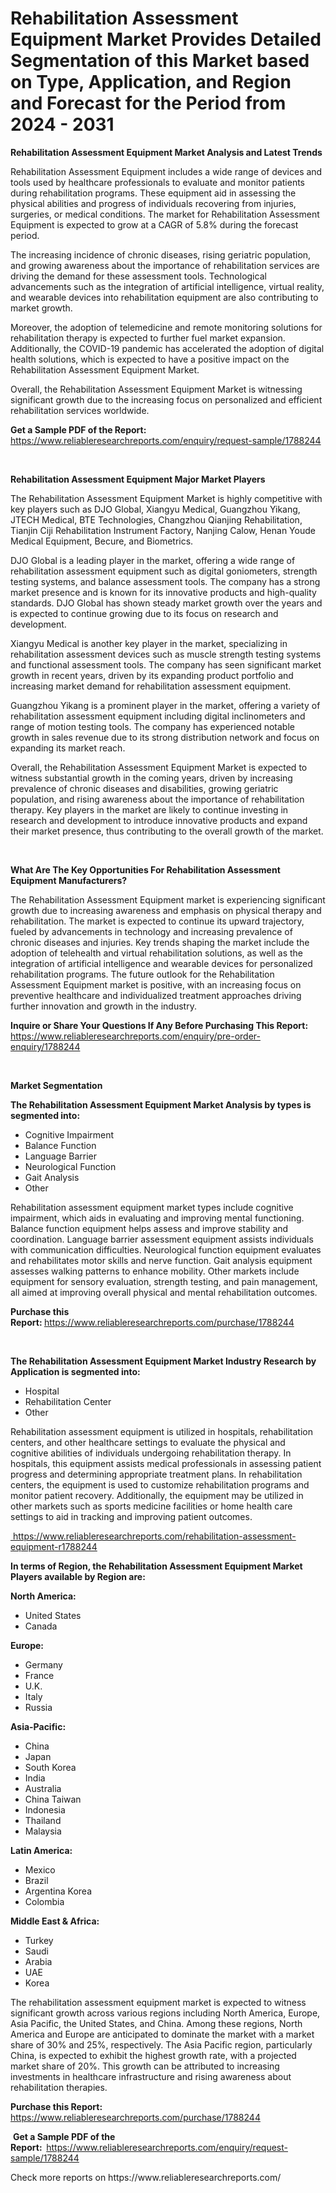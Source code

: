 <p><h1>Rehabilitation Assessment Equipment Market Provides Detailed Segmentation of this Market based on Type, Application, and Region and Forecast for the Period from 2024 - 2031</h1></p><p><strong>Rehabilitation Assessment Equipment Market Analysis and Latest Trends</strong></p>
<p><p>Rehabilitation Assessment Equipment includes a wide range of devices and tools used by healthcare professionals to evaluate and monitor patients during rehabilitation programs. These equipment aid in assessing the physical abilities and progress of individuals recovering from injuries, surgeries, or medical conditions. The market for Rehabilitation Assessment Equipment is expected to grow at a CAGR of 5.8% during the forecast period.</p><p>The increasing incidence of chronic diseases, rising geriatric population, and growing awareness about the importance of rehabilitation services are driving the demand for these assessment tools. Technological advancements such as the integration of artificial intelligence, virtual reality, and wearable devices into rehabilitation equipment are also contributing to market growth.</p><p>Moreover, the adoption of telemedicine and remote monitoring solutions for rehabilitation therapy is expected to further fuel market expansion. Additionally, the COVID-19 pandemic has accelerated the adoption of digital health solutions, which is expected to have a positive impact on the Rehabilitation Assessment Equipment Market.</p><p>Overall, the Rehabilitation Assessment Equipment Market is witnessing significant growth due to the increasing focus on personalized and efficient rehabilitation services worldwide.</p></p>
<p><strong>Get a Sample PDF of the Report:&nbsp;</strong> <a href="https://www.reliableresearchreports.com/enquiry/request-sample/1788244">https://www.reliableresearchreports.com/enquiry/request-sample/1788244</a></p>
<p>&nbsp;</p>
<p><strong>Rehabilitation Assessment Equipment Major Market Players</strong></p>
<p><p>The Rehabilitation Assessment Equipment Market is highly competitive with key players such as DJO Global, Xiangyu Medical, Guangzhou Yikang, JTECH Medical, BTE Technologies, Changzhou Qianjing Rehabilitation, Tianjin Ciji Rehabilitation Instrument Factory, Nanjing Calow, Henan Youde Medical Equipment, Becure, and Biometrics.</p><p>DJO Global is a leading player in the market, offering a wide range of rehabilitation assessment equipment such as digital goniometers, strength testing systems, and balance assessment tools. The company has a strong market presence and is known for its innovative products and high-quality standards. DJO Global has shown steady market growth over the years and is expected to continue growing due to its focus on research and development.</p><p>Xiangyu Medical is another key player in the market, specializing in rehabilitation assessment devices such as muscle strength testing systems and functional assessment tools. The company has seen significant market growth in recent years, driven by its expanding product portfolio and increasing market demand for rehabilitation assessment equipment.</p><p>Guangzhou Yikang is a prominent player in the market, offering a variety of rehabilitation assessment equipment including digital inclinometers and range of motion testing tools. The company has experienced notable growth in sales revenue due to its strong distribution network and focus on expanding its market reach.</p><p>Overall, the Rehabilitation Assessment Equipment Market is expected to witness substantial growth in the coming years, driven by increasing prevalence of chronic diseases and disabilities, growing geriatric population, and rising awareness about the importance of rehabilitation therapy. Key players in the market are likely to continue investing in research and development to introduce innovative products and expand their market presence, thus contributing to the overall growth of the market.</p></p>
<p>&nbsp;</p>
<p><strong>What Are The Key Opportunities For Rehabilitation Assessment Equipment Manufacturers?</strong></p>
<p><p>The Rehabilitation Assessment Equipment market is experiencing significant growth due to increasing awareness and emphasis on physical therapy and rehabilitation. The market is expected to continue its upward trajectory, fueled by advancements in technology and increasing prevalence of chronic diseases and injuries. Key trends shaping the market include the adoption of telehealth and virtual rehabilitation solutions, as well as the integration of artificial intelligence and wearable devices for personalized rehabilitation programs. The future outlook for the Rehabilitation Assessment Equipment market is positive, with an increasing focus on preventive healthcare and individualized treatment approaches driving further innovation and growth in the industry.</p></p>
<p><strong>Inquire or Share Your Questions If Any Before Purchasing This Report:</strong> <a href="https://www.reliableresearchreports.com/enquiry/pre-order-enquiry/1788244">https://www.reliableresearchreports.com/enquiry/pre-order-enquiry/1788244</a></p>
<p>&nbsp;</p>
<p><strong>Market Segmentation</strong></p>
<p><strong>The Rehabilitation Assessment Equipment Market Analysis by types is segmented into:</strong></p>
<p><ul><li>Cognitive Impairment</li><li>Balance Function</li><li>Language Barrier</li><li>Neurological Function</li><li>Gait Analysis</li><li>Other</li></ul></p>
<p><p>Rehabilitation assessment equipment market types include cognitive impairment, which aids in evaluating and improving mental functioning. Balance function equipment helps assess and improve stability and coordination. Language barrier assessment equipment assists individuals with communication difficulties. Neurological function equipment evaluates and rehabilitates motor skills and nerve function. Gait analysis equipment assesses walking patterns to enhance mobility. Other markets include equipment for sensory evaluation, strength testing, and pain management, all aimed at improving overall physical and mental rehabilitation outcomes.</p></p>
<p><strong>Purchase this Report:&nbsp;</strong><a href="https://www.reliableresearchreports.com/purchase/1788244">https://www.reliableresearchreports.com/purchase/1788244</a></p>
<p>&nbsp;</p>
<p><strong>The Rehabilitation Assessment Equipment Market Industry Research by Application is segmented into:</strong></p>
<p><ul><li>Hospital</li><li>Rehabilitation Center</li><li>Other</li></ul></p>
<p><p>Rehabilitation assessment equipment is utilized in hospitals, rehabilitation centers, and other healthcare settings to evaluate the physical and cognitive abilities of individuals undergoing rehabilitation therapy. In hospitals, this equipment assists medical professionals in assessing patient progress and determining appropriate treatment plans. In rehabilitation centers, the equipment is used to customize rehabilitation programs and monitor patient recovery. Additionally, the equipment may be utilized in other markets such as sports medicine facilities or home health care settings to aid in tracking and improving patient outcomes.</p></p>
<p><a href="https://www.reliableresearchreports.com/rehabilitation-assessment-equipment-r1788244">&nbsp;https://www.reliableresearchreports.com/rehabilitation-assessment-equipment-r1788244</a></p>
<p><strong>In terms of Region, the Rehabilitation Assessment Equipment Market Players available by Region are:</strong></p>
<p>
    <p> <strong> North America: </strong>
        <ul>
            <li>United States</li>
            <li>Canada</li>
        </ul>
        </p> 
    <p> <strong> Europe: </strong>
        <ul>
            <li>Germany</li>
            <li>France</li>
            <li>U.K.</li>
            <li>Italy</li>
            <li>Russia</li>
        </ul>
        </p> 
    <p> <strong> Asia-Pacific: </strong>
        <ul>
            <li>China</li>
            <li>Japan</li>
            <li>South Korea</li>
            <li>India</li>
            <li>Australia</li>
            <li>China Taiwan</li>
            <li>Indonesia</li>
            <li>Thailand</li>
            <li>Malaysia</li>
        </ul>
        </p> 
    <p> <strong> Latin America: </strong>
        <ul>
            <li>Mexico</li>
            <li>Brazil</li>
            <li>Argentina Korea</li>
            <li>Colombia</li>
        </ul>
        </p> 
    <p> <strong> Middle East & Africa: </strong>
        <ul>
            <li>Turkey</li>
            <li>Saudi</li>
            <li>Arabia</li>
            <li>UAE</li>
            <li>Korea</li>
        </ul>
    </p>
    </p>
<p><p>The rehabilitation assessment equipment market is expected to witness significant growth across various regions including North America, Europe, Asia Pacific, the United States, and China. Among these regions, North America and Europe are anticipated to dominate the market with a market share of 30% and 25%, respectively. The Asia Pacific region, particularly China, is expected to exhibit the highest growth rate, with a projected market share of 20%. This growth can be attributed to increasing investments in healthcare infrastructure and rising awareness about rehabilitation therapies.</p></p>
<p><strong>Purchase this Report: </strong><a href="https://www.reliableresearchreports.com/purchase/1788244">https://www.reliableresearchreports.com/purchase/1788244</a></p>
<p>&nbsp;<strong>Get a Sample PDF of the Report:&nbsp;&nbsp;</strong><a href="https://www.reliableresearchreports.com/enquiry/request-sample/1788244">https://www.reliableresearchreports.com/enquiry/request-sample/1788244</a></p>
<p><strong></strong></p>
<p>Check more reports on https://www.reliableresearchreports.com/</p>